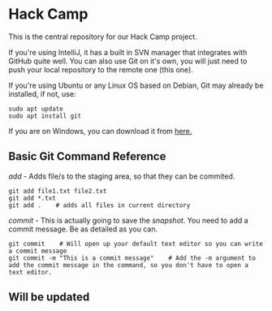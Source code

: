 # Hack Camp

This is the central repository for our Hack Camp project.

If you're using IntelliJ, it has a built in SVN manager that integrates with GitHub quite well. You can also use Git on it's own, you will just need to push your local repository to the remote one (this one).

If you're using Ubuntu or any Linux OS based on Debian, Git may already be installed, if not, use:

    sudo apt update
    sudo apt install git

If you are on Windows, you can download it from [here.](https://git-scm.com/download/win)


## Basic Git Command Reference
*add* - Adds file/s to the staging area, so that they can be commited.
   
    git add file1.txt file2.txt
    git add *.txt
    git add .    # adds all files in current directory

*commit* - This is actually going to save the *snapshot*. You need to add a commit message. Be as detailed as you can.

    git commit    # Will open up your default text editor so you can write a commit message
    git commit -m "This is a commit message"    # Add the -m argument to add the commit message in the command, so you don't have to open a text editor.

## Will be updated

